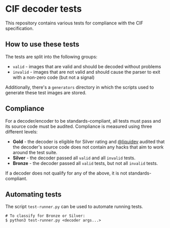 # CIF decoder tests

This repository contains various tests for compliance with the CIF specification.

## How to use these tests

The tests are split into the following groups:
- `valid` - images that are valid and should be decoded without problems
- `invalid` - images that are not valid and should cause the parser to exit with a non-zero code
  (but not a signal)

Additionally, there's a `generators` directory in which the scripts used to generate these test
images are stored.

## Compliance

For a decoder/encoder to be standards-compliant, all tests must pass and its source code must be
audited. Compliance is measured using three different levels:
- **Gold** - the decoder is eligible for Silver rating and [@liquidev][liquidev] audited that the
  decoder's source code does not contain any hacks that aim to work around the test suite.
- **Silver** - the decoder passed all `valid` and all `invalid` tests.
- **Bronze** - the decoder passed all `valid` tests, but not all `invalid` tests.

If a decoder does not qualify for any of the above, it is not standards-compliant.

   [liquidev]: https://github.com/liquidev

## Automating tests

The script `test-runner.py` can be used to automate running tests.

```
# To classify for Bronze or Silver:
$ python3 test-runner.py <decoder args...>
```
